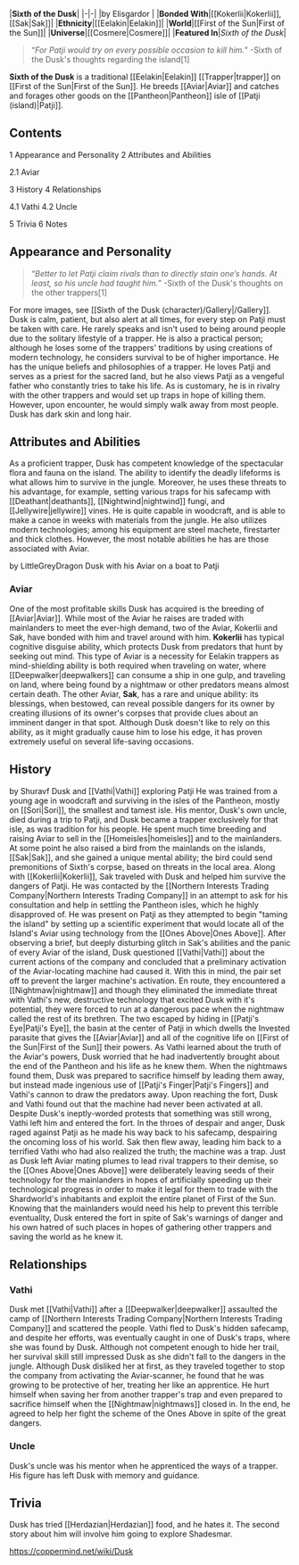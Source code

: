 |**Sixth of the Dusk**|
|-|-|
|by  Elisgardor |
|**Bonded With**|[[Kokerlii\|Kokerlii]], [[Sak\|Sak]]|
|**Ethnicity**|[[Eelakin\|Eelakin]]|
|**World**|[[First of the Sun\|First of the Sun]]|
|**Universe**|[[Cosmere\|Cosmere]]|
|**Featured In**|*Sixth of the Dusk*|

>“*For Patji would try on every possible occasion to kill him.*”
\-Sixth of the Dusk's thoughts regarding the island[1]


**Sixth of the Dusk** is a traditional [[Eelakin\|Eelakin]] [[Trapper\|trapper]] on [[First of the Sun\|First of the Sun]].
He breeds [[Aviar\|Aviar]] and catches and forages other goods on the [[Pantheon\|Pantheon]] isle of [[Patji (island)\|Patji]].

## Contents

1 Appearance and Personality
2 Attributes and Abilities

2.1 Aviar


3 History
4 Relationships

4.1 Vathi
4.2 Uncle


5 Trivia
6 Notes


## Appearance and Personality
>“*Better to let Patji claim rivals than to directly stain one’s hands. At least, so his uncle had taught him.*”
\-Sixth of the Dusk's thoughts on the other trappers[1]


For more images, see [[Sixth of the Dusk (character)/Gallery\|/Gallery]].
Dusk is calm, patient, but also alert at all times, for every step on Patji must be taken with care. He rarely speaks and isn't used to being around people due to the solitary lifestyle of a trapper. He is also a practical person; although he loses some of the trappers' traditions by using creations of modern technology, he considers survival to be of higher importance.
He has the unique beliefs and philosophies of a trapper. He loves Patji and serves as a priest for the sacred land, but he also views Patji as a vengeful father who constantly tries to take his life. As is customary, he is in rivalry with the other trappers and would set up traps in hope of killing them. However, upon encounter, he would simply walk away from most people.
Dusk has dark skin and long hair.

## Attributes and Abilities
As a proficient trapper, Dusk has competent knowledge of the spectacular flora and fauna on the island. The ability to identify the deadly lifeforms is what allows him to survive in the jungle. Moreover, he uses these threats to his advantage, for example, setting various traps for his safecamp with [[Deathant\|deathants]], [[Nightwind\|nightwind]] fungi, and [[Jellywire\|jellywire]] vines. He is quite capable in woodcraft, and is able to make a canoe in weeks with materials from the jungle. He also utilizes modern technologies; among his equipment are steel machete, firestarter and thick clothes. However, the most notable abilities he has are those associated with Aviar.

 by  LittleGreyDragon  Dusk with his Aviar on a boat to Patji
### Aviar
One of the most profitable skills Dusk has acquired is the breeding of [[Aviar\|Aviar]]. While most of the Aviar he raises are traded with mainlanders to meet the ever-high demand, two of the Aviar, Kokerlii and Sak, have bonded with him and travel around with him. **Kokerlii** has typical cognitive disguise ability, which protects Dusk from predators that hunt by seeking out mind. This type of Aviar is a necessity for Eelakin trappers as mind-shielding ability is both required when traveling on water, where [[Deepwalker\|deepwalkers]] can consume a ship in one gulp, and traveling on land, where being found by a nightmaw or other predators means almost certain death. The other Aviar, **Sak**, has a rare and unique ability: its blessings, when bestowed, can reveal possible dangers for its owner by creating illusions of its owner's corpses that provide clues about an imminent danger in that spot. Although Dusk doesn't like to rely on this ability, as it might gradually cause him to lose his edge, it has proven extremely useful on several life-saving occasions.

## History
 by  Shuravf  Dusk and [[Vathi\|Vathi]] exploring Patji
He was trained from a young age in woodcraft and surviving in the isles of the Pantheon, mostly on [[Sori\|Sori]], the smallest and tamest isle. His mentor, Dusk's own uncle, died during a trip to Patji, and Dusk became a trapper exclusively for that isle, as was tradition for his people. He spent much time breeding and raising Aviar to sell in the [[Homeisles\|homeisles]] and to the mainlanders. At some point he also raised a bird from the mainlands on the islands, [[Sak\|Sak]], and she gained a unique mental ability; the bird could send premonitions of Sixth's corpse, based on threats in the local area. Along with [[Kokerlii\|Kokerlii]], Sak traveled with Dusk and helped him survive the dangers of Patji.
He was contacted by the [[Northern Interests Trading Company\|Northern Interests Trading Company]] in an attempt to ask for his consultation and help in settling the Pantheon isles, which he highly disapproved of. He was present on Patji as they attempted to begin "taming the island" by setting up a scientific experiment that would locate all of the Island's Aviar using technology from the [[Ones Above\|Ones Above]]. After observing a brief, but deeply disturbing glitch in Sak's abilities and the panic of every Aviar of the island, Dusk questioned [[Vathi\|Vathi]] about the current actions of the company and concluded that a preliminary activation of the Aviar-locating machine had caused it. With this in mind, the pair set off to prevent the larger machine's activation. En route, they encountered a [[Nightmaw\|nightmaw]] and though they eliminated the immediate threat with Vathi's new, destructive technology that excited Dusk with it's potential, they were forced to run at a dangerous pace when the nightmaw called the rest of its brethren. The two escaped by hiding in [[Patji's Eye\|Patji's Eye]], the basin at the center of Patji in which dwells the Invested parasite that gives the [[Aviar\|Aviar]] and all of the cognitive life on [[First of the Sun\|First of the Sun]] their powers. As Vathi learned about the truth of the Aviar's powers, Dusk worried that he had inadvertently brought about the end of the Pantheon and his life as he knew them. When the nightmaws found them, Dusk was prepared to sacrifice himself by leading them away, but instead made ingenious use of [[Patji's Finger\|Patji's Fingers]] and Vathi's cannon to draw the predators away.
Upon reaching the fort, Dusk and Vathi found out that the machine had never been activated at all. Despite Dusk's ineptly-worded protests that something was still wrong, Vathi left him and entered the fort. In the throes of despair and anger, Dusk raged against Patji as he made his way back to his safecamp, despairing the oncoming loss of his world. Sak then flew away, leading him back to a terrified Vathi who had also realized the truth; the machine was a trap. Just as Dusk left Aviar mating plumes to lead rival trappers to their demise, so the [[Ones Above\|Ones Above]] were deliberately leaving seeds of their technology for the mainlanders in hopes of artificially speeding up their technological progress in order to make it legal for them to trade with the Shardworld's inhabitants and exploit the entire planet of First of the Sun.
Knowing that the mainlanders would need his help to prevent this terrible eventuality, Dusk entered the fort in spite of Sak's warnings of danger and his own hatred of such places in hopes of gathering other trappers and saving the world as he knew it.

## Relationships
### Vathi
Dusk met [[Vathi\|Vathi]] after a [[Deepwalker\|deepwalker]] assaulted the camp of [[Northern Interests Trading Company\|Northern Interests Trading Company]] and scattered the people. Vathi fled to Dusk's hidden safecamp, and despite her efforts, was eventually caught in one of Dusk's traps, where she was found by Dusk. Although not competent enough to hide her trail, her survival skill still impressed Dusk as she didn't fall to the dangers in the jungle. Although Dusk disliked her at first, as they traveled together to stop the company from activating the Aviar-scanner, he found that he was growing to be protective of her, treating her like an apprentice. He hurt himself when saving her from another trapper's trap and even prepared to sacrifice himself when the [[Nightmaw\|nightmaws]] closed in. In the end, he agreed to help her fight the scheme of the Ones Above in spite of the great dangers.

### Uncle
Dusk's uncle was his mentor when he apprenticed the ways of a trapper. His figure has left Dusk with memory and guidance.

## Trivia
Dusk has tried [[Herdazian\|Herdazian]] food, and he hates it.
The second story about him will involve him going to explore Shadesmar.


https://coppermind.net/wiki/Dusk